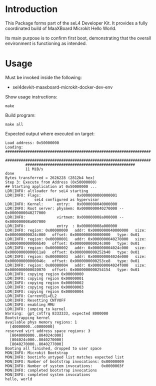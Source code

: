 # Introduction

This Package forms part of the seL4 Developer Kit. It provides a fully
coordinated build of MaaXBoard Microkit Hello World.

Its main purpose is to confirm first boot, demonstrating that the overall
environment is functioning as intended.

# Usage

Must be invoked inside the following:
* sel4devkit-maaxboard-microkit-docker-dev-env

Show usage instructions:
```
make
```

Build program:
```
make all
```

Expected output where executed on target:
```
Load address: 0x50000000
Loading: #################################################################
         #################################################################
         #################################################
         11 MiB/s
done
Bytes transferred = 2626228 (2812b4 hex)
Step 3: Execute from Address (0x50000000)
## Starting application at 0x50000000 ...
LDR|INFO: altloader for seL4 starting
LDR|INFO: Flags:                0x0000000000000001
             seL4 configured as hypervisor
LDR|INFO: Kernel:      entry:   0x0000008040000000
LDR|INFO: Root server: physmem: 0x0000000040270000 -- 0x0000000040277000
LDR|INFO:              virtmem: 0x000000008a000000 -- 0x000000008a007000
LDR|INFO:              entry  : 0x000000008a000000
LDR|INFO: region: 0x00000000   addr: 0x0000000040000000   size: 0x000000000024c000   offset: 0x0000000000000000   type: 0x01
LDR|INFO: region: 0x00000001   addr: 0x0000000040270000   size: 0x0000000000006b40   offset: 0x000000000024c000   type: 0x01
LDR|INFO: region: 0x00000002   addr: 0x000000004024c000   size: 0x00000000000011a8   offset: 0x0000000000252b40   type: 0x01
LDR|INFO: region: 0x00000003   addr: 0x000000004024e000   size: 0x000000000000046c   offset: 0x0000000000253ce8   type: 0x01
LDR|INFO: region: 0x00000004   addr: 0x000000004024f000   size: 0x0000000000020070   offset: 0x0000000000254154   type: 0x01
LDR|INFO: copying region 0x00000000
LDR|INFO: copying region 0x00000001
LDR|INFO: copying region 0x00000002
LDR|INFO: copying region 0x00000003
LDR|INFO: copying region 0x00000004
LDR|INFO: CurrentEL=EL2
LDR|INFO: Resetting CNTVOFF
LDR|INFO: enabling MMU
LDR|INFO: jumping to kernel
Warning:  gpt_cntfrq 8333333, expected 8000000
Bootstrapping kernel
available phys memory regions: 1
  [40000000..c0000000]
reserved virt address space regions: 3
  [8040000000..804024c000]
  [804024c000..8040270000]
  [8040270000..8040277000]
Booting all finished, dropped to user space
MON|INFO: Microkit Bootstrap
MON|INFO: bootinfo untyped list matches expected list
MON|INFO: Number of bootstrap invocations: 0x00000009
MON|INFO: Number of system invocations:    0x0000003f
MON|INFO: completed bootstrap invocations
MON|INFO: completed system invocations
hello, world
```

